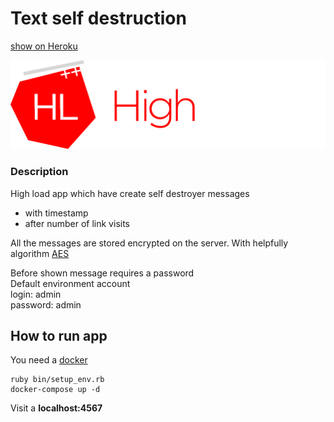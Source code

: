 # Text self destruction
[show on Heroku](https://shrouded-fjord-28356.herokuapp.com/)

![](public/images/high_load.png)

### Description

High load app which have create self destroyer messages
* with timestamp
* after number of link visits

All the messages are stored encrypted on the server. With helpfully algorithm
[AES](https://ru.wikipedia.org/wiki/Advanced_Encryption_Standard)

Before shown message requires a password  
Default environment account  
login: admin  
password: admin 

## How to run app

You need a [docker](https://www.docker.com/)  

```
ruby bin/setup_env.rb 
docker-compose up -d 
```

Visit a **localhost:4567**
